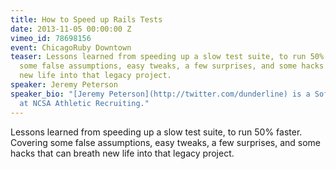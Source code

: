 ```yaml
---
title: How to Speed up Rails Tests
date: 2013-11-05 00:00:00 Z
vimeo_id: 78698156
event: ChicagoRuby Downtown
teaser: Lessons learned from speeding up a slow test suite, to run 50% faster. Covering
  some false assumptions, easy tweaks, a few surprises, and some hacks that can breath
  new life into that legacy project.
speaker: Jeremy Peterson
speaker_bio: "[Jeremy Peterson](http://twitter.com/dunderline) is a Software Developer
  at NCSA Athletic Recruiting."
---
```


Lessons learned from speeding up a slow test suite, to run 50% faster. Covering some false assumptions, easy tweaks, a few surprises, and some hacks that can breath new life into that legacy project.
